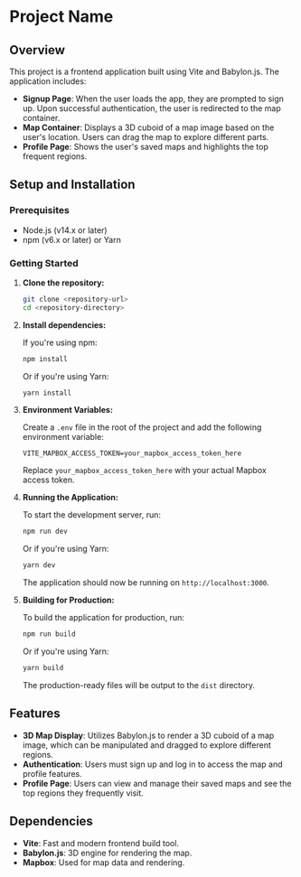 # Project Name

## Overview

This project is a frontend application built using Vite and Babylon.js. The application includes:

- **Signup Page**: When the user loads the app, they are prompted to sign up. Upon successful authentication, the user is redirected to the map container.
- **Map Container**: Displays a 3D cuboid of a map image based on the user's location. Users can drag the map to explore different parts.
- **Profile Page**: Shows the user's saved maps and highlights the top frequent regions.

## Setup and Installation

### Prerequisites

- Node.js (v14.x or later)
- npm (v6.x or later) or Yarn

### Getting Started

1. **Clone the repository:**

   ```bash
   git clone <repository-url>
   cd <repository-directory>
   ```

2. **Install dependencies:**

   If you're using npm:

   ```bash
   npm install
   ```

   Or if you're using Yarn:

   ```bash
   yarn install
   ```

3. **Environment Variables:**

   Create a `.env` file in the root of the project and add the following environment variable:

   ```plaintext
   VITE_MAPBOX_ACCESS_TOKEN=your_mapbox_access_token_here
   ```

   Replace `your_mapbox_access_token_here` with your actual Mapbox access token.

4. **Running the Application:**

   To start the development server, run:

   ```bash
   npm run dev
   ```

   Or if you're using Yarn:

   ```bash
   yarn dev
   ```

   The application should now be running on `http://localhost:3000`.

5. **Building for Production:**

   To build the application for production, run:

   ```bash
   npm run build
   ```

   Or if you're using Yarn:

   ```bash
   yarn build
   ```

   The production-ready files will be output to the `dist` directory.

## Features

- **3D Map Display**: Utilizes Babylon.js to render a 3D cuboid of a map image, which can be manipulated and dragged to explore different regions.
- **Authentication**: Users must sign up and log in to access the map and profile features.
- **Profile Page**: Users can view and manage their saved maps and see the top regions they frequently visit.

## Dependencies

- **Vite**: Fast and modern frontend build tool.
- **Babylon.js**: 3D engine for rendering the map.
- **Mapbox**: Used for map data and rendering.


